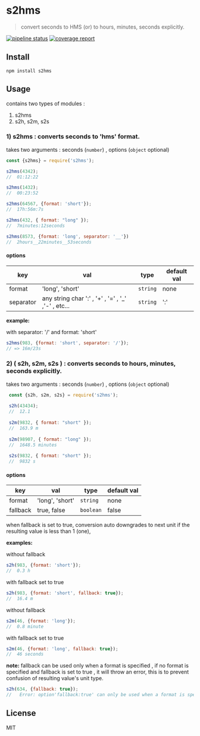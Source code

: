 # s2hms
> convert seconds to HMS (or) to hours, minutes, seconds explicitly.

[![pipeline status](https://gitlab.com/indrajaala/s2hms/badges/master/pipeline.svg)](https://gitlab.com/indrajaala/s2hms/commits/master)
[![coverage report](https://gitlab.com/indrajaala/s2hms/badges/master/coverage.svg)](https://gitlab.com/indrajaala/s2hms/commits/master)

## Install

```
npm install s2hms
```

## Usage

contains two types of modules : 

1. s2hms
2. s2h, s2m, s2s


### 1) s2hms : converts seconds to 'hms' format.

takes two arguments :  seconds (`number`) , options (`object` optional)

```js
const {s2hms} = require('s2hms');

s2hms(4342);
//  01:12:22

s2hms(1432);
//  00:23:52

s2hms(64567, {format: 'short'});
//  17h:56m:7s

s2hms(432, { format: "long" });
//  7minutes:12seconds

s2hms(8573, {format: 'long', separator: '__'})
//  2hours__22minutes__53seconds

```

#### options

| **key** | **val** | **type** | **default val** |
| --- | --- | --- | --- |
| format |'long', 'short' | `string` | none |
| separator | any string char ':' , '+' , '=' , '_' ,'-' , etc... | `string` | ':' |
  
  
  
 **example:**
 
 with separator: '/' and format: 'short'

```js
s2hms(983, {format: 'short', separator: '/'});
// => 16m/23s

```

### 2) ( s2h, s2m, s2s ) : converts seconds to hours, minutes, seconds explicitly.

takes two arguments :  seconds (`number`) , options (`object` optional)

```js
 const {s2h, s2m, s2s} = require('s2hms'); 
 
 s2h(43434);
 //  12.1
 
 s2m(9832, { format: "short" });
 //  163.9 m
 
 s2m(98907, { format: "long" });
 //  1648.5 minutes
 
 s2s(9832, { format: "short" });
 //  9832 s


```

#### options

| **key** | **val** | **type** | **default val** |
| --- | --- | --- | --- |
| format | 'long', 'short' | `string` | none |
| fallback | true, false | `boolean` | false |

when fallback is set to true, conversion auto downgrades to next unit if the resulting value is less than 1 (one), 

**examples:**

without fallback

```js
s2h(983, {format: 'short'});
//  0.3 h
```
with fallback set to true

```js
s2h(983, {format: 'short', fallback: true});
//  16.4 m
```

without fallback

```js
s2m(46, {format: 'long'});
//  0.8 minute
```

with fallback set to true

```js
s2m(46, {format: 'long', fallback: true});
//  46 seconds
```

**note:**
fallback can be used only when a format is specified , if no format is specified and fallback is set to true , it will throw an error, this is to prevent confusion of resulting value's unit type.

```js
s2h(634, {fallback: true});
//   Error: option'fallback:true' can only be used when a format is specified 
```

## License

MIT
